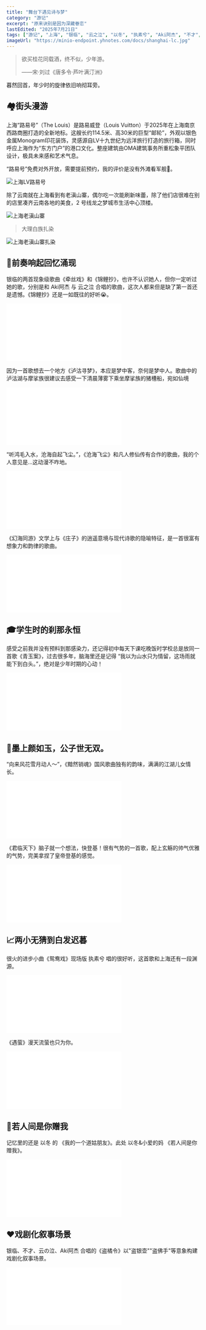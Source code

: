 ```yaml
---
title: "舞台下遇见诗与梦"
category: "游记"
excerpt: "原来诀别是因为深藏眷恋"
lastEdited: "2025年7月21日"
tags: ["游记", "上海", "银临", "云之泣", "以冬", "执素兮", "Aki阿杰", "不才", "小爱的妈", "良辰"]
imageUrl: "https://minio-endpoint.yhnotes.com/docs/shanghai-lc.jpg"
---
```


> 欲买桂花同载酒，终不似，少年游。
>
> ——宋·刘过《唐多令·芦叶满汀洲》

暮然回首，年少时的旋律依旧响彻耳旁。

## 🏘️街头漫游

上海“路易号”（The Louis）是路易威登（Louis Vuitton）于2025年在上海南京西路商圈打造的全新地标。这艘长约114.5米、高30米的巨型“邮轮”，外观以银色金属Monogram印花装饰，灵感源自LV十九世纪为远洋旅行打造的旅行箱，同时呼应上海作为“东方门户”的港口文化。整座建筑由OMA建筑事务所重松象平团队设计，极具未来感和艺术气息。

“路易号”免费对外开放，需要提前预约，我的评价是没有外滩看军舰👖。

![上海LV路易号](https://minio-endpoint.yhnotes.com/docs/shanghai-lv-lyh.jpg)

除了云南就在上海看到有老滇山寨，偶尔吃一次能刷新味蕾，除了他们店很难在别的店里凑齐云南各地的美食，2 号线龙之梦城市生活中心顶楼。

![上海老滇山寨](https://minio-endpoint.yhnotes.com/docs/shanghai-ldsz.jpg)

> 大理白族扎染

![上海老滇山寨扎染](https://minio-endpoint.yhnotes.com/docs/shanghai-ldsz-zr.jpg)

## 🎏前奏响起回忆涌现

银临的两首现象级歌曲《牵丝戏》和《锦鲤抄》，也许不认识她人，但你一定听过她的歌，分别是和 Aki阿杰 与 云之泣 合唱的歌曲，这次人都来但是缺了第一首还是遗憾。《锦鲤抄》还是一如既往的好听😭。

<iframe src="//player.bilibili.com/player.html?isOutside=true&aid=114884201221539&bvid=BV1B2g8zfEym&cid=31163351109&p=1&autoplay=0" scrolling="no" border="0" frameborder="no" framespacing="0" allowfullscreen="true"></iframe>

因为一首歌想去一个地方《泸沽寻梦》，本应是梦中客，奈何是梦中人。歌曲中的泸沽湖与摩挲族很建议去感受一下清晨薄雾下乘坐摩挲族的猪槽船，宛如仙境

<iframe src="//player.bilibili.com/player.html?isOutside=true&aid=114884251552399&bvid=BV1BUg8ztEWv&cid=31163548985&p=1&autoplay=0" scrolling="no" border="0" frameborder="no" framespacing="0" allowfullscreen="true"></iframe>

“听鸿毛入水，沧海自起飞尘。”，《沧海飞尘》和凡人修仙传有合作的歌曲，我的个人意见是...这动漫不咋地。

<iframe src="//player.bilibili.com/player.html?isOutside=true&aid=114884251487258&bvid=BV17Ug8ztE8A&cid=31163485632&p=1&autoplay=0" scrolling="no" border="0" frameborder="no" framespacing="0" allowfullscreen="true"></iframe>

《幻海同游》文学上与《庄子》的逍遥意境与现代诗歌的隐喻特征，是一首很富有想象力和韵律的歌曲。

<iframe src="//player.bilibili.com/player.html?isOutside=true&aid=114884234709644&bvid=BV17Sg8zoEGA&cid=31163483122&p=1&autoplay=0" scrolling="no" border="0" frameborder="no" framespacing="0" allowfullscreen="true"></iframe>

## 🎓学生时的刹那永恒

感受之前我并没有预料到那感染力，还记得初中每天下课吃晚饭时学校总是放同一首歌《青玉案》，过去很多年，脑海里还是记得 “我以为山水只为情留，这场雨就能下到白头。”，绝对是少年时期的心动！

<iframe src="//player.bilibili.com/player.html?isOutside=true&aid=114884268264514&bvid=BV1Hrg8zAEPB&cid=31163551263&p=1&autoplay=0" scrolling="no" border="0" frameborder="no" framespacing="0" allowfullscreen="true"></iframe>

## 🤏墨上颜如玉，公子世无双。

“向来风花雪月动人～”，《黯然销魂》国风歌曲独有的韵味，满满的江湖儿女情长。

<iframe src="//player.bilibili.com/player.html?isOutside=true&aid=114885711169717&bvid=BV1dLgazZEEQ&cid=31170234309&p=1&autoplay=0" scrolling="no" border="0" frameborder="no" framespacing="0" allowfullscreen="true"></iframe>

《君临天下》脑子就一个想法，快登基！很有气势的一首歌，配上玄觞的帅气优雅的气势，完美拿捏了皇帝登基的感觉。

<iframe src="//player.bilibili.com/player.html?isOutside=true&aid=114885727947303&bvid=BV1o5gazbEVm&cid=31170364099&p=1&autoplay=0" scrolling="no" border="0" frameborder="no" framespacing="0" allowfullscreen="true"></iframe>

## 📈两小无猜到白发迟暮

很火的进步小曲《鸳鸯戏》现场版 执素兮 唱的很好听，这首歌和上海还有一段渊源。

<iframe src="//player.bilibili.com/player.html?isOutside=true&aid=114885744659919&bvid=BV1zTgazPE9P&cid=31170494971&p=1&autoplay=0" scrolling="no" border="0" frameborder="no" framespacing="0" allowfullscreen="true"></iframe>

《遇萤》漫天流萤也只为你。

<iframe src="//player.bilibili.com/player.html?isOutside=true&aid=114885761435739&bvid=BV16NgazvEQS&cid=31170497752&p=1&autoplay=0" scrolling="no" border="0" frameborder="no" framespacing="0" allowfullscreen="true"></iframe>

## 🎊若人间是你赠我

记忆里的还是 以冬 的 《我的一个道姑朋友》。此处 以冬&小爱的妈 《若人间是你赠我》。

<iframe src="//player.bilibili.com/player.html?isOutside=true&aid=114885761435117&bvid=BV1rNgazvEVq&cid=31170562454&p=1&autoplay=0" scrolling="no" border="0" frameborder="no" framespacing="0" allowfullscreen="true"></iframe>

## ❤️戏剧化叙事场景

银临、不才、云の泣、Aki阿杰 合唱的《盗橘令》以"盗银壶""盗佛手"等意象构建戏剧化叙事场景。

<iframe src="//player.bilibili.com/player.html?isOutside=true&aid=114884184509927&bvid=BV1CJghzTETd&cid=31163285561&p=1&autoplay=0" scrolling="no" border="0" frameborder="no" framespacing="0" allowfullscreen="true"></iframe>

